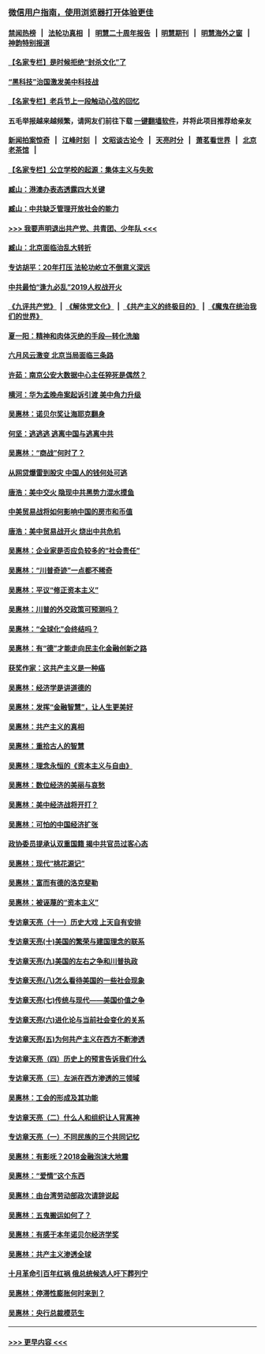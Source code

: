 ### [微信用户指南，使用浏览器打开体验更佳](https://github.com/gfw-breaker/banned-news1/blob/master/indexes/wechat-guide.md?t=0)
#### [禁闻热榜](热点新闻.md?t=0)  &nbsp;&nbsp;|&nbsp;&nbsp; [法轮功真相](https://github.com/gfw-breaker/truth/blob/master/README.md?t=0) &nbsp;&nbsp;|&nbsp;&nbsp; [明慧二十周年报告](https://github.com/gfw-breaker/mh-reports/blob/master/README.md?t=0) &nbsp;&nbsp;|&nbsp;&nbsp;[明慧期刊](https://github.com/gfw-breaker/mh-qikan) &nbsp;&nbsp;|&nbsp;&nbsp; [明慧海外之窗](https://github.com/gfw-breaker/mh-news/blob/master/README.md?t=0) &nbsp;&nbsp;|&nbsp;&nbsp; [神韵特别报道](https://github.com/gfw-breaker/mh-news/blob/master/shenyun.md?t=0)
#### [【名家专栏】是时候拒绝“封杀文化”了](../pages/nsc423/n11814093.md?t=02140211) 
#### [“黑科技”治国激发美中科技战](../pages/nsc423/n11638056.md?t=02140211) 
#### [【名家专栏】老兵节上一段触动心弦的回忆](../pages/nsc423/n11646016.md?t=02140211) 
#### 五毛举报越来越频繁，请网友们前往下载 [一键翻墙软件](https://github.com/gfw-breaker/ssr-accounts)，并将此项目推荐给亲友
#### [新闻拍案惊奇](https://github.com/gfw-breaker/banned-news1/blob/master/pages/link4.md) &nbsp;&nbsp;|&nbsp;&nbsp; [江峰时刻](https://github.com/gfw-breaker/banned-news1/blob/master/pages/link4.md) &nbsp;&nbsp;|&nbsp;&nbsp; [文昭谈古论今](https://github.com/gfw-breaker/banned-news1/blob/master/pages/link4.md) &nbsp;&nbsp;|&nbsp;&nbsp; [天亮时分](https://github.com/gfw-breaker/banned-news1/blob/master/pages/link4.md) &nbsp;&nbsp;|&nbsp;&nbsp; [萧茗看世界](https://github.com/gfw-breaker/banned-news1/blob/master/pages/link4.md) &nbsp;&nbsp;|&nbsp;&nbsp; [北京老茶馆](https://github.com/gfw-breaker/banned-news1/blob/master/pages/link4.md) &nbsp;&nbsp;|&nbsp;&nbsp; 
#### [【名家专栏】公立学校的起源：集体主义与失败](../pages/nsc423/n11601833.md?t=02140211) 
#### [臧山：港澳办表态透露四大关键](../pages/nsc423/n11421628.md?t=02140211) 
#### [臧山：中共缺乏管理开放社会的能力](../pages/nsc423/n11407457.md?t=02140211) 
#### [>>> 我要声明退出共产党、共青团、少年队 <<<](https://github.com/begood0513/goodnews/blob/master/quit/letter.md) 
#### [臧山：北京面临治乱大转折](../pages/nsc423/n11406895.md?t=02140211) 
#### [专访胡平：20年打压 法轮功屹立不倒意义深远](../pages/nsc423/n11398800.md?t=02140211) 
#### [中共最怕“逢九必乱”2019人权战开火](../pages/nsc423/n11385248.md?t=02140211) 
#### [《九评共产党》](https://github.com/begood0513/9ping.md/blob/master/README.md) &nbsp;|&nbsp; [《解体党文化》](../../../../jtdwh.md/blob/master/README.md)  &nbsp;|&nbsp; [《共产主义的终极目的》](../../../../gczydzjmd.md/blob/master/README.md) &nbsp;|&nbsp; [《魔鬼在统治我们的世界》](../../../../mgztzwmdsj.md/blob/master/README.md) 
#### [夏一阳：精神和肉体灭绝的手段—转化洗脑](../pages/nsc423/n11368250.md?t=02140211) 
#### [六月风云激变 北京当局面临三条路](../pages/nsc423/n11313668.md?t=02140211) 
#### [许茹：南京公安大数据中心主任猝死是偶然？](../pages/nsc423/n11064744.md?t=02140211) 
#### [横河：华为孟晚舟案起诉引渡 美中角力升级](../pages/nsc423/n11027230.md?t=02140211) 
#### [吴惠林：诺贝尔奖让海耶克翻身](../pages/nsc423/n10890049.md?t=02140211) 
#### [何坚：逃逃逃 逃离中国与逃离中共](../pages/nsc423/n10592891.md?t=02140211) 
#### [吴惠林：“商战”何时了？](../pages/nsc423/n10573558.md?t=02140211) 
#### [从网贷爆雷到股灾 中国人的钱何处可逃](../pages/nsc423/n10572800.md?t=02140211) 
#### [唐浩：美中交火 隐现中共黑势力混水摸鱼](../pages/nsc423/n10544040.md?t=02140211) 
#### [中美贸易战将如何影响中国的房市和币值](../pages/nsc423/n10543697.md?t=02140211) 
#### [唐浩：美中贸易战开火 烧出中共危机](../pages/nsc423/n10540126.md?t=02140211) 
#### [吴惠林：企业家是否应负较多的“社会责任”](../pages/nsc423/n10535022.md?t=02140211) 
#### [吴惠林：“川普奇迹”一点都不稀奇](../pages/nsc423/n10512808.md?t=02140211) 
#### [吴惠林：平议“修正资本主义”](../pages/nsc423/n10495724.md?t=02140211) 
#### [吴惠林：川普的外交政策可预测吗？](../pages/nsc423/n10462387.md?t=02140211) 
#### [吴惠林：“全球化”会终结吗？](../pages/nsc423/n10452838.md?t=02140211) 
#### [吴惠林：有“德”才能走向民主化金融创新之路](../pages/nsc423/n10432292.md?t=02140211) 
#### [获奖作家：这共产主义是一种癌](../pages/nsc423/n10431541.md?t=02140211) 
#### [吴惠林：经济学是讲道德的](../pages/nsc423/n10398014.md?t=02140211) 
#### [吴惠林：发挥“金融智慧”，让人生更美好](../pages/nsc423/n10375019.md?t=02140211) 
#### [吴惠林：共产主义的真相](../pages/nsc423/n10351394.md?t=02140211) 
#### [吴惠林：重拾古人的智慧](../pages/nsc423/n10337691.md?t=02140211) 
#### [吴惠林：理念永恒的《资本主义与自由》](../pages/nsc423/n10316274.md?t=02140211) 
#### [吴惠林：数位经济的美丽与哀愁](../pages/nsc423/n10292946.md?t=02140211) 
#### [吴惠林：美中经济战将开打？](../pages/nsc423/n10258825.md?t=02140211) 
#### [吴惠林：可怕的中国经济扩张](../pages/nsc423/n10219147.md?t=02140211) 
#### [政协委员提承认双重国籍 揭中共官员过客心态](../pages/nsc423/n10208809.md?t=02140211) 
#### [吴惠林：现代“桃花源记”](../pages/nsc423/n10185234.md?t=02140211) 
#### [吴惠林：富而有德的洛克斐勒](../pages/nsc423/n10142264.md?t=02140211) 
#### [吴惠林：被诬蔑的“资本主义”](../pages/nsc423/n10124816.md?t=02140211) 
#### [专访章天亮（十一）历史大戏 上天自有安排](../pages/nsc423/n10094905.md?t=02140211) 
#### [专访章天亮(十)美国的繁荣与建国理念的联系](../pages/nsc423/n10094899.md?t=02140211) 
#### [专访章天亮(九)美国的左右之争和川普执政](../pages/nsc423/n10094889.md?t=02140211) 
#### [专访章天亮(八)怎么看待美国的一些社会现象](../pages/nsc423/n10094857.md?t=02140211) 
#### [专访章天亮(七)传统与现代——美国价值之争](../pages/nsc423/n10093140.md?t=02140211) 
#### [专访章天亮(六)进化论与当前社会变化的关系](../pages/nsc423/n10092036.md?t=02140211) 
#### [专访章天亮(五)为何共产主义在西方不断渗透](../pages/nsc423/n10083620.md?t=02140211) 
#### [专访章天亮（四）历史上的预言告诉我们什么](../pages/nsc423/n10083606.md?t=02140211) 
#### [专访章天亮（三）左派在西方渗透的三领域](../pages/nsc423/n10081115.md?t=02140211) 
#### [吴惠林：工会的形成及其功能](../pages/nsc423/n10080633.md?t=02140211) 
#### [专访章天亮（二）什么人和组织让人背离神](../pages/nsc423/n10076637.md?t=02140211) 
#### [专访章天亮（一）不同民族的三个共同记忆](../pages/nsc423/n10074188.md?t=02140211) 
#### [吴惠林：有影呒？2018金融泡沫大地震](../pages/nsc423/n10040534.md?t=02140211) 
#### [吴惠林：“爱情”这个东西](../pages/nsc423/n10019423.md?t=02140211) 
#### [吴惠林：由台湾劳动部政次请辞说起](../pages/nsc423/n9979679.md?t=02140211) 
#### [吴惠林：五鬼搬运如何了？](../pages/nsc423/n9925338.md?t=02140211) 
#### [吴惠林：有感于本年诺贝尔经济学奖](../pages/nsc423/n9871883.md?t=02140211) 
#### [吴惠林：共产主义渗透全球](../pages/nsc423/n9812748.md?t=02140211) 
#### [十月革命引百年红祸 俄总统候选人吁下葬列宁](../pages/nsc423/n9810182.md?t=02140211) 
#### [吴惠林：停滞性膨胀何时来到？](../pages/nsc423/n9764136.md?t=02140211) 
#### [吴惠林：央行总裁模范生](../pages/nsc423/n9728134.md?t=02140211) 

----
#### [ >>> 更早内容 <<< ](../indexes/nsc423-earlier.md)
